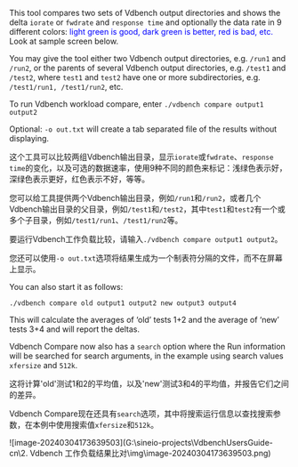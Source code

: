 This tool compares two sets of Vdbench output directories and shows the delta `iorate` or `fwdrate` and `response time` and optionally the data rate in 9 different colors: <font color="blue">light green is good, dark green is better, red is bad, etc.</font> Look at sample screen below.

You may give the tool either two Vdbench output directories, e.g. `/run1` and `/run2`, or the parents of several Vdbench output directories, e.g. `/test1` and `/test2`, where `test1` and `test2` have one or more subdirectories, e.g. `/test1/run1, /test1/run2`, etc.

To run Vdbench workload compare, enter `./vdbench compare output1 output2` 

Optional: `-o out.txt` will create a tab separated file of the results without displaying.

这个工具可以比较两组Vdbench输出目录，显示`iorate`或`fwdrate`、`response time`的变化，以及可选的数据速率，使用9种不同的颜色来标记：浅绿色表示好，深绿色表示更好，红色表示不好，等等。

您可以给工具提供两个Vdbench输出目录，例如`/run1`和`/run2`，或者几个Vdbench输出目录的父目录，例如`/test1`和`/test2`，其中`test1`和`test2`有一个或多个子目录，例如`/test1/run1`、`/test1/run2`等。

要运行Vdbench工作负载比较，请输入`./vdbench compare output1 output2`。

您还可以使用`-o out.txt`选项将结果生成为一个制表符分隔的文件，而不在屏幕上显示。



You can also start it as follows:

```shell
./vdbench compare old output1 output2 new output3 output4
```

This will calculate the averages of ‘old’ tests 1+2 and the average of ‘new’ tests 3+4 and will report the deltas.

Vdbench Compare now also has a `search` option where the Run information will be searched for search arguments, in the example using search values `xfersize` and `512k`.

这将计算'old'测试1和2的平均值，以及'new'测试3和4的平均值，并报告它们之间的差异。

Vdbench Compare现在还具有`search`选项，其中将搜索运行信息以查找搜索参数，在本例中使用搜索值`xfersize`和`512k`。

![image-20240304173639503](G:\sineio-projects\VdbenchUsersGuide-cn\2. Vdbench 工作负载结果比对\img\image-20240304173639503.png)